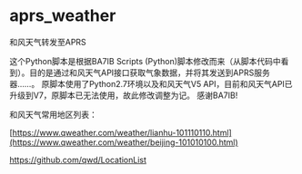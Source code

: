 # aprs_weather
和风天气转发至APRS

这个Python脚本是根据BA7IB Scripts (Python)脚本修改而来（从脚本代码中看到）。目的是通过和风天气API接口获取气象数据，并将其发送到APRS服务器……。
原脚本使用了Python2.7环境以及和风天气V5 API，目前和风天气API已升级到V7，原脚本已无法使用，故此修改调整为记。
感谢BA7IB!

和风天气常用地区列表：

[https://www.qweather.com/weather/lianhu-101110110.html](https://www.qweather.com/weather/beijing-101010100.html) 

https://github.com/qwd/LocationList
